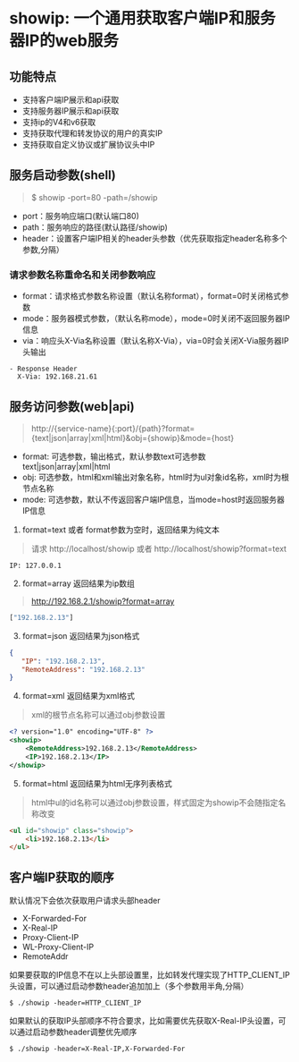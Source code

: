# showip: 一个通用获取客户端IP和服务器IP的web服务

## 功能特点

- 支持客户端IP展示和api获取
- 支持服务器IP展示和api获取
- 支持ip的V4和v6获取
- 支持获取代理和转发协议的用户的真实IP
- 支持获取自定义协议或扩展协议头中IP

## 服务启动参数(shell)

> $ showip -port=80 -path=/showip 

- port：服务响应端口(默认端口80)
- path：服务响应的路径(默认路径/showip)
- header：设置客户端IP相关的header头参数（优先获取指定header名称多个参数,分隔）

### 请求参数名称重命名和关闭参数响应

- format：请求格式参数名称设置（默认名称format），format=0时关闭格式参数
- mode：服务器模式参数，（默认名称mode），mode=0时关闭不返回服务器IP信息
- via：响应头X-Via名称设置（默认名称X-Via），via=0时会关闭X-Via服务器IP头输出
```text
- Response Header
  X-Via: 192.168.21.61
```

## 服务访问参数(web|api)

> http://{service-name}{:port}/{path}?format={text|json|array|xml|html}&obj={showip}&mode={host}

- format: 可选参数，输出格式，默认参数text可选参数text|json|array|xml|html
- obj: 可选参数，html和xml输出对象名称，html时为ul对象id名称，xml时为根节点名称
- mode: 可选参数，默认不传返回客户端IP信息，当mode=host时返回服务器IP信息

1. format=text 或者 format参数为空时，返回结果为纯文本
> 请求 http://localhost/showip 或者 http://localhost/showip?format=text
```text
IP: 127.0.0.1
```
2. format=array 返回结果为ip数组
> http://192.168.2.1/showip?format=array
```js
["192.168.2.13"]
```
3. format=json 返回结果为json格式
```json
{
   "IP": "192.168.2.13",
   "RemoteAddress": "192.168.2.13"
}
```
4. format=xml  返回结果为xml格式
> xml的根节点名称可以通过obj参数设置
```xml
<? version="1.0" encoding="UTF-8" ?>
<showip>
    <RemoteAddress>192.168.2.13</RemoteAddress>
    <IP>192.168.2.13</IP>
</showip>
```
5. format=html 返回结果为html无序列表格式
> html中ul的id名称可以通过obj参数设置，样式固定为showip不会随指定名称改变
```html
<ul id="showip" class="showip">
    <li>192.168.2.13</li>
</ul>
```

## 客户端IP获取的顺序

默认情况下会依次获取用户请求头部header

- X-Forwarded-For
- X-Real-IP
- Proxy-Client-IP
- WL-Proxy-Client-IP
- RemoteAddr 

如果要获取的IP信息不在以上头部设置里，比如转发代理实现了HTTP_CLIENT_IP头设置，可以通过启动参数header追加加上（多个参数用半角,分隔）
```shell
$ ./showip -header=HTTP_CLIENT_IP
```
如果默认的获取IP头部顺序不符合要求，比如需要优先获取X-Real-IP头设置，可以通过启动参数header调整优先顺序
```shell
$ ./showip -header=X-Real-IP,X-Forwarded-For
```

